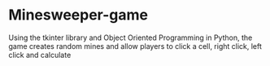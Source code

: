 # Minesweeper-game

Using the tkinter library and Object Oriented Programming in Python, the game creates random mines and allow players to click a cell, right click, left click and calculate